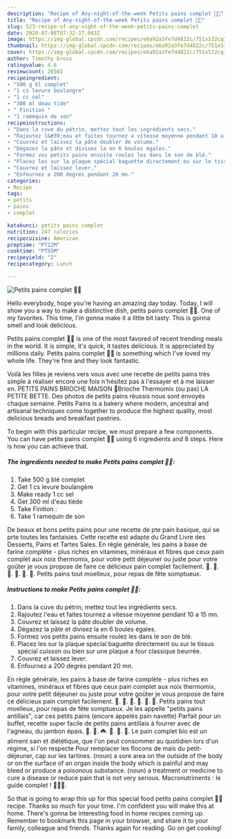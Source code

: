 ```yaml
---
description: "Recipe of Any-night-of-the-week Petits pains complet 🍞🌾"
title: "Recipe of Any-night-of-the-week Petits pains complet 🍞🌾"
slug: 523-recipe-of-any-night-of-the-week-petits-pains-complet
date: 2020-07-08T07:32:17.043Z
image: https://img-global.cpcdn.com/recipes/e6a92a3fe7d4822c/751x532cq70/petits-pains-complet-🍞🌾-photo-principale-de-la-recette.jpg
thumbnail: https://img-global.cpcdn.com/recipes/e6a92a3fe7d4822c/751x532cq70/petits-pains-complet-🍞🌾-photo-principale-de-la-recette.jpg
cover: https://img-global.cpcdn.com/recipes/e6a92a3fe7d4822c/751x532cq70/petits-pains-complet-🍞🌾-photo-principale-de-la-recette.jpg
author: Timothy Gross
ratingvalue: 4.6
reviewcount: 26501
recipeingredient:
- "500 g bl complet"
- "1 cs levure boulangre"
- "1 cc sel"
- "300 ml deau tide"
- " Finition "
- "1 ramequin de son"
recipeinstructions:
- "Dans la cuve du pétrin, mettez tout les ingrédients secs."
- "Rajoutez l&#39;eau et faites tournez a vitesse moyenne pendant 10 a 15 mn."
- "Couvrez et laissez la pâte doubler de volume."
- "Dégazez la pâte et divisez la en 6 boules égales."
- "Formez vos petits pains ensuite roulez les dans le son de blé."
- "Placez les sur la plaque spécial baguette directement ou sur le tissus spécial cuisson ou bien sur une plaque a four classique beurrée."
- "Couvrez et laissez lever."
- "Enfournez a 200 degrés pendant 20 mn."
categories:
- Recipe
tags:
- petits
- pains
- complet

katakunci: petits pains complet 
nutrition: 247 calories
recipecuisine: American
preptime: "PT22M"
cooktime: "PT55M"
recipeyield: "2"
recipecategory: Lunch

---
```



![Petits pains complet 🍞🌾](https://img-global.cpcdn.com/recipes/e6a92a3fe7d4822c/751x532cq70/petits-pains-complet-🍞🌾-photo-principale-de-la-recette.jpg)

Hello everybody, hope you're having an amazing day today. Today, I will show you a way to make a distinctive dish, petits pains complet 🍞🌾. One of my favorites. This time, I'm gonna make it a little bit tasty. This is gonna smell and look delicious.

Petits pains complet 🍞🌾 is one of the most favored of recent trending meals in the world. It is simple, it's quick, it tastes delicious. It is appreciated by millions daily. Petits pains complet 🍞🌾 is something which I've loved my whole life. They're fine and they look fantastic.

Voilà les filles je reviens vers vous avec une recette de petits pains très simple à réaliser encore une fois n&#39;hésitez pas à l&#39;essayer et à me laisser en. PETITS PAINS BRIOCHE MAISON 🍞Brioche Thermomix (ou pas) LA PETITE BETTE. Des photos de petits pains réussis nous sont envoyés chaque semaine. Petits Pains is a bakery where modern, ancestral and artisanal techniques come together to produce the highest quality, most delicious breads and breakfast pastries.


To begin with this particular recipe, we must prepare a few components. You can have petits pains complet 🍞🌾 using 6 ingredients and 8 steps. Here is how you can achieve that.

<!--inarticleads1-->

##### The ingredients needed to make Petits pains complet 🍞🌾:

1. Take 500 g blé complet
1. Get 1 cs levure boulangère
1. Make ready 1 cc sel
1. Get 300 ml d&#39;eau tiède
1. Take  Finition :
1. Take 1 ramequin de son


De beaux et bons petits pains pour une recette de pte pain basique, qui se prte toutes les fantaisies. Cette recette est adapte du Grand Livre des Desserts, Pains et Tartes Sales. En règle générale, les pains à base de farine complète - plus riches en vitamines, minéraux et fibres que ceux pain complet aux noix thermomix, pour votre petit déjeuner ou juste pour votre goûter je vous propose de faire ce délicieux pain complet facilement. 🌾. 🌺. 🌻. 🍞. 🧀. 🍗. Petits pains tout moelleux, pour repas de fête somptueux. 

<!--inarticleads2-->

##### Instructions to make Petits pains complet 🍞🌾:

1. Dans la cuve du pétrin, mettez tout les ingrédients secs.
1. Rajoutez l&#39;eau et faites tournez a vitesse moyenne pendant 10 a 15 mn.
1. Couvrez et laissez la pâte doubler de volume.
1. Dégazez la pâte et divisez la en 6 boules égales.
1. Formez vos petits pains ensuite roulez les dans le son de blé.
1. Placez les sur la plaque spécial baguette directement ou sur le tissus spécial cuisson ou bien sur une plaque a four classique beurrée.
1. Couvrez et laissez lever.
1. Enfournez a 200 degrés pendant 20 mn.


En règle générale, les pains à base de farine complète - plus riches en vitamines, minéraux et fibres que ceux pain complet aux noix thermomix, pour votre petit déjeuner ou juste pour votre goûter je vous propose de faire ce délicieux pain complet facilement. 🌾. 🌺. 🌻. 🍞. 🧀. 🍗. Petits pains tout moelleux, pour repas de fête somptueux. Je les appelle &#34;petits pains antillais&#34;, car ces petits pains (encore appelés pain navette) Parfait pour un buffet, recette super facile de petits pains antillais à fourrer avec de l&#39;agneau, du jambon épais. 🌾. 🌿. ☘️. 🍞. 🥐. 🥖. Le pain complet bio est un aliment sain et diététique, que l&#39;on peut consommer au quotidien lors d&#39;un régime, si l&#39;on respecte Pour remplacer les flocons de maïs du petit-déjeuner, cap sur les tartines. (noun) a sore area on the outside of the body or on the surface of an organ inside the body which is painful and may bleed or produce a poisonous substance. (noun) a treatment or medicine to cure a disease or reduce pain that is not very serious. Macronutriments : le guide complet ! 🍞🥩🥑. 

So that is going to wrap this up for this special food petits pains complet 🍞🌾 recipe. Thanks so much for your time. I'm confident you will make this at home. There's gonna be interesting food in home recipes coming up. Remember to bookmark this page in your browser, and share it to your family, colleague and friends. Thanks again for reading. Go on get cooking!

